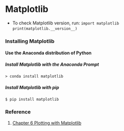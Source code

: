 # Matplotlib

- To check Matplotlib version, run:
  `import matplotlib`
  `print(matplotlib.__version__)`

### Installing Matplotlib
#### Use the Anaconda distribution of Python
##### Install Matplotlib with the Anaconda Prompt
```
> conda install matplotlib
```
##### Install Matplotlib with pip
```
$ pip install matplotlib
```

### Reference
1. [Chapter 6 Plotting with Matplotlib](https://problemsolvingwithpython.com/06-Plotting-with-Matplotlib/06.00-Introduction/)
